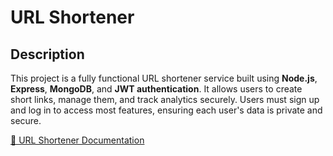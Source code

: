 <h1>URL Shortener</h1>

<h2>Description</h2>
<p>
This project is a fully functional URL shortener service built using <b>Node.js</b>, <b>Express</b>, <b>MongoDB</b>, and <b>JWT authentication</b>.  
It allows users to create short links, manage them, and track analytics securely.  
Users must sign up and log in to access most features, ensuring each user's data is private and secure.
</p>

[📄 URL Shortener Documentation](URL_Shortener_Documentation.pdf)
